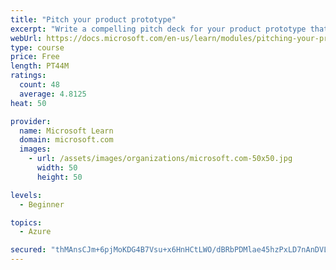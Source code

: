 ```yaml
---
title: "Pitch your product prototype"
excerpt: "Write a compelling pitch deck for your product prototype that will resonate with your audience and share the vision of your prototype."
webUrl: https://docs.microsoft.com/en-us/learn/modules/pitching-your-prototype/
type: course
price: Free
length: PT44M
ratings:
  count: 48
  average: 4.8125
heat: 50

provider:
  name: Microsoft Learn
  domain: microsoft.com
  images:
    - url: /assets/images/organizations/microsoft.com-50x50.jpg
      width: 50
      height: 50

levels:
  - Beginner

topics:
  - Azure

secured: "thMAnsCJm+6pjMoKDG4B7Vsu+x6HnHCtLWO/dBRbPDMlae45hzPxLD7nAnDVLrFgBQbyWa3LvbGYKb7x4lD+FHnzKDC94w3S3MZXmk/bTt4A65fMLFJ8QYbyaazfcfTe+Gr8jrNlDwplcb0vYbbF8+76DfzH4X2QiCalblzK7d0jGChHhJDpKP/1WX8T9EmsIvfiXwU7WWMqNoKuMyLQQ17wRKeSYNP8EH1y0uCgmPaH3P6gcjlFxPbWSEHvZNRAPIBtKJ6gToDJoBglpVlKbKc+bcr70bqiZ2QvC2kbFu5JNDbvhN8UEv4BPuQdEqZaDzhkCcMuz78FcHqR/zAZGAgOi6MyTFxznsZ8NNqom0Y2GxBMxKT/qlB8uW6VJPisQ7jgUSzJlFQUGFVIrSkxTU5SvADmQomehc83+v2cuAQ=;J4yLskRCbLRh0mikZgZEpA=="
---
```


